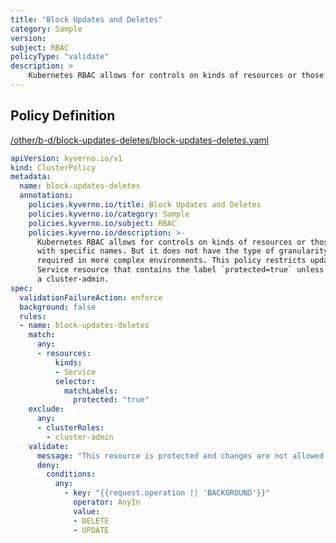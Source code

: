 ```yaml
---
title: "Block Updates and Deletes"
category: Sample
version: 
subject: RBAC
policyType: "validate"
description: >
    Kubernetes RBAC allows for controls on kinds of resources or those with specific names. But it does not have the type of granularity often required in more complex environments. This policy restricts updates and deletes to any Service resource that contains the label `protected=true` unless by a cluster-admin.
---
```


## Policy Definition
<a href="https://github.com/kyverno/policies/raw/main//other/b-d/block-updates-deletes/block-updates-deletes.yaml" target="-blank">/other/b-d/block-updates-deletes/block-updates-deletes.yaml</a>

```yaml
apiVersion: kyverno.io/v1
kind: ClusterPolicy
metadata:
  name: block-updates-deletes
  annotations:
    policies.kyverno.io/title: Block Updates and Deletes
    policies.kyverno.io/category: Sample
    policies.kyverno.io/subject: RBAC
    policies.kyverno.io/description: >-
      Kubernetes RBAC allows for controls on kinds of resources or those
      with specific names. But it does not have the type of granularity often
      required in more complex environments. This policy restricts updates and deletes to any
      Service resource that contains the label `protected=true` unless by
      a cluster-admin.
spec:
  validationFailureAction: enforce
  background: false
  rules:
  - name: block-updates-deletes
    match:
      any:
      - resources:
          kinds:
          - Service
          selector:
            matchLabels:
              protected: "true"
    exclude:
      any:
      - clusterRoles:
        - cluster-admin
    validate:
      message: "This resource is protected and changes are not allowed. Please seek a cluster-admin."
      deny:
        conditions:
          any:
            - key: "{{request.operation || 'BACKGROUND'}}"
              operator: AnyIn
              value:
              - DELETE
              - UPDATE
```
